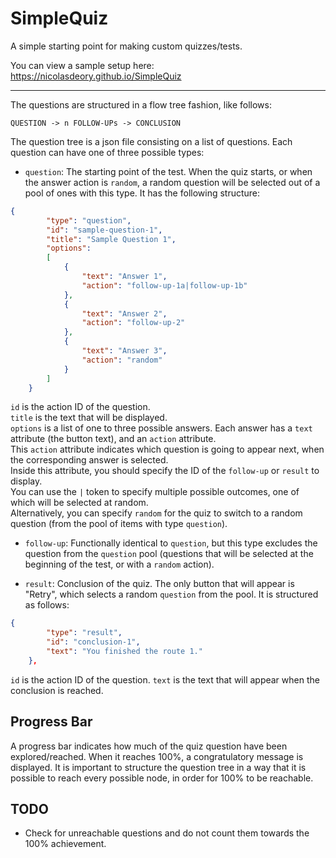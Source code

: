 # SimpleQuiz
A simple starting point for making custom quizzes/tests.

You can view a sample setup here: https://nicolasdeory.github.io/SimpleQuiz
  
  
---

The questions are structured in a flow tree fashion, like follows:

`QUESTION -> n FOLLOW-UPs -> CONCLUSION`

The question tree is a json file consisting on a list of questions. Each question can have one of three possible types:

- `question`: The starting point of the test. When the quiz starts, or when the answer action is `random`, a random question will be selected out of a pool of ones with this type. It has the following structure:
```json
{
        "type": "question",
        "id": "sample-question-1",
        "title": "Sample Question 1",
        "options": 
        [
            { 
                "text": "Answer 1",
                "action": "follow-up-1a|follow-up-1b"
            },
            { 
                "text": "Answer 2",
                "action": "follow-up-2"
            },
            { 
                "text": "Answer 3",
                "action": "random"
            }
        ]
    }
```
`id` is the action ID of the question.  
`title` is the text that will be displayed.  
`options` is a list of one to three possible answers. Each answer has a `text` attribute (the button text), and an `action` attribute.  
This `action` attribute indicates which question is going to appear next, when the corresponding answer is selected.  
Inside this attribute, you should specify the ID of the `follow-up` or `result` to display.  
You can use the `|` token to specify multiple possible outcomes, one of which will be selected at random.  
Alternatively, you can specify `random` for the quiz to switch to a random question (from the pool of items with type `question`).  

- `follow-up`: Functionally identical to `question`, but this type excludes the question from the `question` pool (questions that will be selected at the beginning of the test, or with a `random` action).

- `result`: Conclusion of the quiz. The only button that will appear is "Retry", which selects a random `question` from the pool. It is structured as follows:
```json
{
        "type": "result",
        "id": "conclusion-1",
        "text": "You finished the route 1."
    },
```
`id` is the action ID of the question.
`text` is the text that will appear when the conclusion is reached.


## Progress Bar
A progress bar indicates how much of the quiz question have been explored/reached. When it reaches 100%, a congratulatory message is displayed.
It is important to structure the question tree in a way that it is possible to reach every possible node, in order for 100% to be reachable.

## TODO
- Check for unreachable questions and do not count them towards the 100% achievement.
